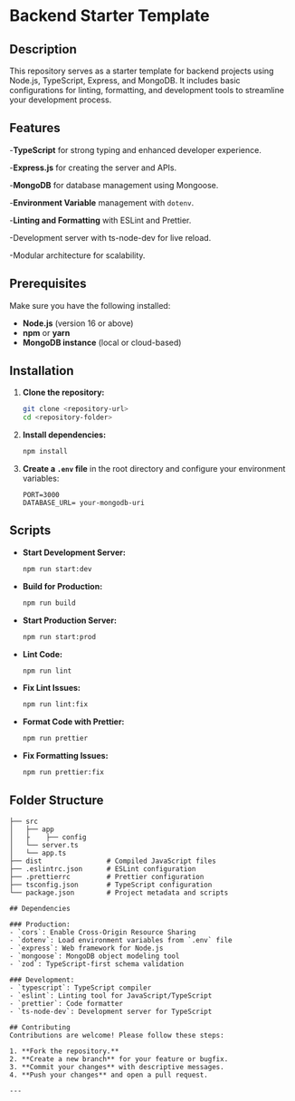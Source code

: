 # Backend Starter Template

## Description
This repository serves as a starter template for backend projects using Node.js, TypeScript, Express, and MongoDB. It includes basic configurations for linting, formatting, and development tools to streamline your development process.

## Features
-**TypeScript** for strong typing and enhanced developer experience.

-**Express.js** for creating the server and APIs.

-**MongoDB** for database management using Mongoose.

-**Environment Variable** management with `dotenv`.

-**Linting and Formatting** with ESLint and Prettier.

-Development server with ts-node-dev for live reload.

-Modular architecture for scalability.

## Prerequisites
Make sure you have the following installed:
- **Node.js** (version 16 or above)
- **npm** or **yarn**
- **MongoDB instance** (local or cloud-based)

## Installation

1. **Clone the repository:**
   ```bash
   git clone <repository-url>
   cd <repository-folder>
   ```

2. **Install dependencies:**
   ```bash
   npm install
   ```

3. **Create a `.env` file** in the root directory and configure your environment variables:
   ```env
   PORT=3000
   DATABASE_URL= your-mongodb-uri
   ```

## Scripts

- **Start Development Server:**
  ```bash
  npm run start:dev
  ```

- **Build for Production:**
  ```bash
  npm run build
  ```

- **Start Production Server:**
  ```bash
  npm run start:prod
  ```

- **Lint Code:**
  ```bash
  npm run lint
  ```

- **Fix Lint Issues:**
  ```bash
  npm run lint:fix
  ```

- **Format Code with Prettier:**
  ```bash
  npm run prettier
  ```

- **Fix Formatting Issues:**
  ```bash
  npm run prettier:fix
  ```

## Folder Structure
```
├── src
│   ├── app     
│   ├    ├── config    
│   └── server.ts      
│   └── app.ts          
├── dist                # Compiled JavaScript files
├── .eslintrc.json      # ESLint configuration
├── .prettierrc         # Prettier configuration
├── tsconfig.json       # TypeScript configuration
└── package.json        # Project metadata and scripts

## Dependencies

### Production:
- `cors`: Enable Cross-Origin Resource Sharing
- `dotenv`: Load environment variables from `.env` file
- `express`: Web framework for Node.js
- `mongoose`: MongoDB object modeling tool
- `zod`: TypeScript-first schema validation

### Development:
- `typescript`: TypeScript compiler
- `eslint`: Linting tool for JavaScript/TypeScript
- `prettier`: Code formatter
- `ts-node-dev`: Development server for TypeScript

## Contributing
Contributions are welcome! Please follow these steps:

1. **Fork the repository.**
2. **Create a new branch** for your feature or bugfix.
3. **Commit your changes** with descriptive messages.
4. **Push your changes** and open a pull request.

---